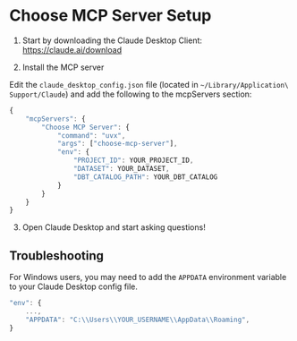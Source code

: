 # Choose MCP Server Setup

1. Start by downloading the Claude Desktop Client: https://claude.ai/download

2. Install the MCP server

Edit the `claude_desktop_config.json` file (located in `~/Library/Application\ Support/Claude`) and add the following to the mcpServers section:

```javascript
{
	"mcpServers": {
		"Choose MCP Server": {
			"command": "uvx",
			"args": ["choose-mcp-server"],
			"env": {
				"PROJECT_ID": YOUR_PROJECT_ID,
				"DATASET": YOUR_DATASET,
				"DBT_CATALOG_PATH": YOUR_DBT_CATALOG
			}
		}
	}
}
```

3. Open Claude Desktop and start asking questions!

## Troubleshooting

For Windows users, you may need to add the `APPDATA` environment variable to your Claude Desktop config file.

```javascript
"env": {
    ...,
	"APPDATA": "C:\\Users\\YOUR_USERNAME\\AppData\\Roaming",
}
```
